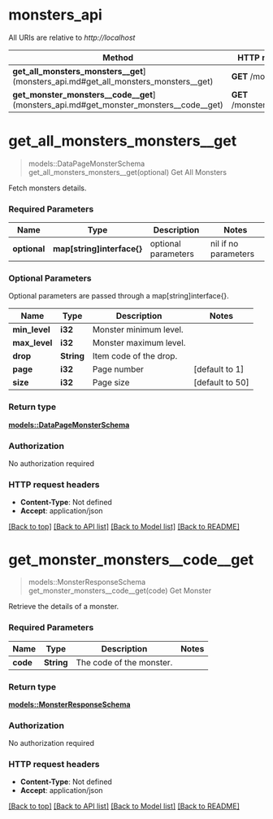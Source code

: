 # monsters_api

All URIs are relative to *http://localhost*

Method | HTTP request | Description
------------- | ------------- | -------------
**get_all_monsters_monsters__get**](monsters_api.md#get_all_monsters_monsters__get) | **GET** /monsters/ | Get All Monsters
**get_monster_monsters__code__get**](monsters_api.md#get_monster_monsters__code__get) | **GET** /monsters/{code} | Get Monster


# **get_all_monsters_monsters__get**
> models::DataPageMonsterSchema get_all_monsters_monsters__get(optional)
Get All Monsters

Fetch monsters details.

### Required Parameters

Name | Type | Description  | Notes
------------- | ------------- | ------------- | -------------
 **optional** | **map[string]interface{}** | optional parameters | nil if no parameters

### Optional Parameters
Optional parameters are passed through a map[string]interface{}.

Name | Type | Description  | Notes
------------- | ------------- | ------------- | -------------
 **min_level** | **i32**| Monster minimum level. | 
 **max_level** | **i32**| Monster maximum level. | 
 **drop** | **String**| Item code of the drop. | 
 **page** | **i32**| Page number | [default to 1]
 **size** | **i32**| Page size | [default to 50]

### Return type

[**models::DataPageMonsterSchema**](DataPage_MonsterSchema_.md)

### Authorization

No authorization required

### HTTP request headers

 - **Content-Type**: Not defined
 - **Accept**: application/json

[[Back to top]](#) [[Back to API list]](../README.md#documentation-for-api-endpoints) [[Back to Model list]](../README.md#documentation-for-models) [[Back to README]](../README.md)

# **get_monster_monsters__code__get**
> models::MonsterResponseSchema get_monster_monsters__code__get(code)
Get Monster

Retrieve the details of a monster.

### Required Parameters

Name | Type | Description  | Notes
------------- | ------------- | ------------- | -------------
  **code** | **String**| The code of the monster. | 

### Return type

[**models::MonsterResponseSchema**](MonsterResponseSchema.md)

### Authorization

No authorization required

### HTTP request headers

 - **Content-Type**: Not defined
 - **Accept**: application/json

[[Back to top]](#) [[Back to API list]](../README.md#documentation-for-api-endpoints) [[Back to Model list]](../README.md#documentation-for-models) [[Back to README]](../README.md)

